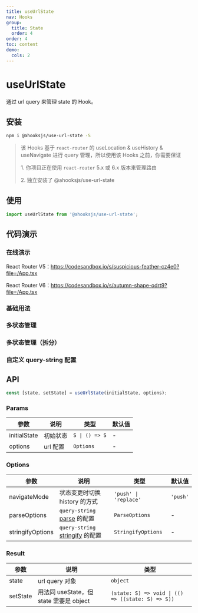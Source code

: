 ```yaml
---
title: useUrlState
nav: Hooks
group:
  title: State
  order: 4
order: 4
toc: content
demo:
  cols: 2
---
```


# useUrlState

通过 url query 来管理 state 的 Hook。

## 安装

```bash
npm i @ahooksjs/use-url-state -S
```

> 该 Hooks 基于 `react-router` 的 useLocation & useHistory & useNavigate 进行 query 管理，所以使用该 Hooks 之前，你需要保证
>
> 1\. 你项目正在使用 `react-router` 5.x 或 6.x 版本来管理路由
>
> 2\. 独立安装了 @ahooksjs/use-url-state

## 使用

```js
import useUrlState from '@ahooksjs/use-url-state';
```

## 代码演示

### 在线演示

React Router V5：https://codesandbox.io/s/suspicious-feather-cz4e0?file=/App.tsx

React Router V6：https://codesandbox.io/s/autumn-shape-odrt9?file=/App.tsx

### 基础用法

<code src="./src/demo/demo1.tsx" hideActions='["CSB"]'></code>

### 多状态管理

<code src="./src/demo/demo2.tsx" hideActions='["CSB"]'></code>

### 多状态管理（拆分）

<code src="./src/demo/demo4.tsx" hideActions='["CSB"]'></code>

### 自定义 query-string 配置

<code src="./src/demo/demo3.tsx" hideActions='["CSB"]'></code>

## API

```typescript
const [state, setState] = useUrlState(initialState, options);
```

### Params

| 参数         | 说明     | 类型           | 默认值 |
| ------------ | -------- | -------------- | ------ |
| initialState | 初始状态 | `S \| () => S` | -      |
| options      | url 配置 | `Options`      | -      |

### Options

| 参数             | 说明                                                                                                    | 类型                  | 默认值   |
| ---------------- | ------------------------------------------------------------------------------------------------------- | --------------------- | -------- |
| navigateMode     | 状态变更时切换 history 的方式                                                                           | `'push' \| 'replace'` | `'push'` |
| parseOptions     | `query-string` [parse](https://github.com/sindresorhus/query-string#parsestring-options) 的配置         | `ParseOptions`        | -        |
| stringifyOptions | `query-string` [stringify](https://github.com/sindresorhus/query-string#stringifyobject-options) 的配置 | `StringifyOptions`    | -        |

### Result

| 参数     | 说明                                    | 类型                                              |
| -------- | --------------------------------------- | ------------------------------------------------- |
| state    | url query 对象                          | `object`                                          |
| setState | 用法同 useState，但 state 需要是 object | `(state: S) => void \| (() => ((state: S) => S))` |
